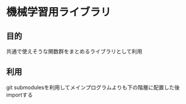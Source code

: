 # 機械学習用ライブラリ
## 目的
共通で使えそうな関数群をまとめるライブラリとして利用

## 利用
git submodulesを利用してメインプログラムよりも下の階層に配置した後importする